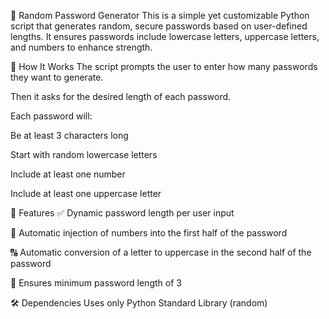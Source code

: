 🔐 Random Password Generator
This is a simple yet customizable Python script that generates random, secure passwords based on user-defined lengths. It ensures passwords include lowercase letters, uppercase letters, and numbers to enhance strength.

🧠 How It Works
The script prompts the user to enter how many passwords they want to generate.

Then it asks for the desired length of each password.

Each password will:

Be at least 3 characters long

Start with random lowercase letters

Include at least one number

Include at least one uppercase letter

🧩 Features
✅ Dynamic password length per user input

🔢 Automatic injection of numbers into the first half of the password

🔠 Automatic conversion of a letter to uppercase in the second half of the password

🚫 Ensures minimum password length of 3

🛠️ Dependencies
Uses only Python Standard Library (random)
